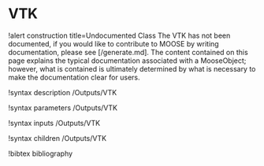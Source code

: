 <!-- MOOSE Documentation Stub: Remove this when content is added. -->

# VTK

!alert construction title=Undocumented Class
The VTK has not been documented, if you would like to contribute to MOOSE by
writing documentation, please see [/generate.md]. The content contained on this page explains
the typical documentation associated with a MooseObject; however, what is contained is ultimately
determined by what is necessary to make the documentation clear for users.

!syntax description /Outputs/VTK

!syntax parameters /Outputs/VTK

!syntax inputs /Outputs/VTK

!syntax children /Outputs/VTK

!bibtex bibliography
